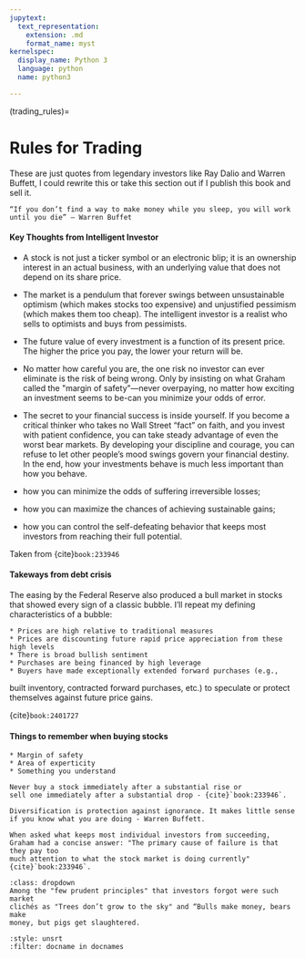 ```yaml
---
jupytext:
  text_representation:
    extension: .md
    format_name: myst
kernelspec:
  display_name: Python 3
  language: python
  name: python3

---
```


(trading_rules)=
# Rules for Trading

These are just quotes from legendary investors like Ray Dalio and Warren Buffett, I could rewrite this or take this section out if I publish this book and sell it.


```{tip}
“If you don’t find a way to make money while you sleep, you will work until you die” — Warren Buffet
```

#### Key Thoughts from Intelligent Investor

* A stock is not just a ticker symbol or an electronic blip; it is an
ownership interest in an actual business, with an underlying value
that does not depend on its share price.
* The market is a pendulum that forever swings between unsustainable optimism (which makes stocks too expensive) and unjustified
pessimism (which makes them too cheap). The intelligent investor
is a realist who sells to optimists and buys from pessimists.
* The future value of every investment is a function of its present
price. The higher the price you pay, the lower your return will be.
* No matter how careful you are, the one risk no investor can ever
eliminate is the risk of being wrong. Only by insisting on what
Graham called the "margin of safety"—never overpaying, no matter how exciting an investment seems to be-can you minimize your odds of error.
* The secret to your financial success is inside yourself. If you
become a critical thinker who takes no Wall Street “fact” on faith,
and you invest with patient confidence, you can take steady
advantage of even the worst bear markets. By developing your
discipline and courage, you can refuse to let other people’s mood
swings govern your financial destiny. In the end, how your investments behave is much less important than how you behave.

* how you can minimize the odds of suffering irreversible losses;
* how you can maximize the chances of achieving sustainable gains;
* how you can control the self-defeating behavior that keeps most investors from reaching their full potential.

Taken from {cite}`book:233946`

#### Takeways from debt crisis
The easing by the Federal Reserve also produced a bull market in stocks that
showed every sign of a classic bubble. I’ll repeat my defining characteristics of
a bubble:

    * Prices are high relative to traditional measures
    * Prices are discounting future rapid price appreciation from these high levels
    * There is broad bullish sentiment
    * Purchases are being financed by high leverage
    * Buyers have made exceptionally extended forward purchases (e.g.,
built inventory, contracted forward purchases, etc.) to speculate or
protect themselves against future price gains.

{cite}`book:2401727`

#### Things to remember when buying stocks



```{caution}
* Margin of safety
* Area of experticity
* Something you understand
```

```{caution}
Never buy a stock immediately after a substantial rise or
sell one immediately after a substantial drop - {cite}`book:233946`.
```

```{note}
Diversification is protection against ignorance. It makes little sense if you know what you are doing - Warren Buffett. 
```

```{tip}
When asked what keeps most individual investors from succeeding, Graham had a concise answer: "The primary cause of failure is that they pay too
much attention to what the stock market is doing currently" {cite}`book:233946`.
```

```{tip}
:class: dropdown
Among the "few prudent principles" that investors forgot were such market
clichés as "Trees don’t grow to the sky" and “Bulls make money, bears make
money, but pigs get slaughtered.
```

```{bibliography} ../_bibliography/references.bib
:style: unsrt
:filter: docname in docnames
```

